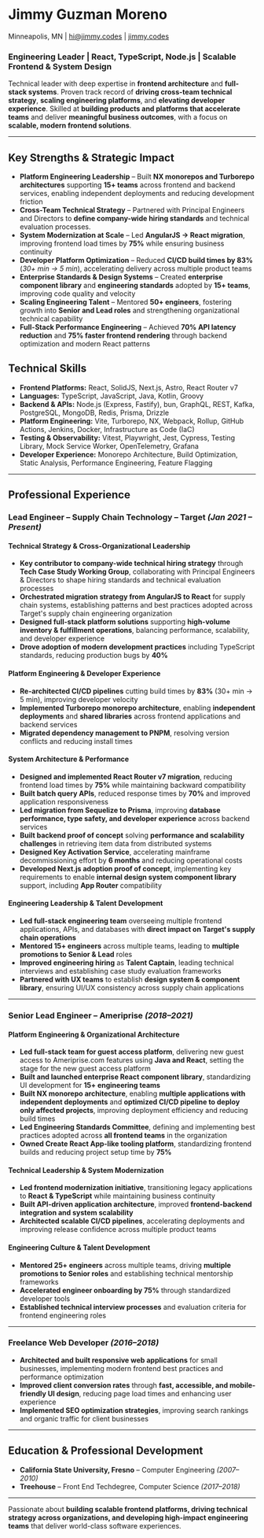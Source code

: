 # Jimmy Guzman Moreno

Minneapolis, MN | [hi@jimmy.codes](mailto:hi@jimmy.codes) | [jimmy.codes](https://jimmy.codes)

### **Engineering Leader** | **React, TypeScript, Node.js** | **Scalable Frontend & System Design**

Technical leader with deep expertise in **frontend architecture** and **full-stack systems**. Proven track record of **driving cross-team technical strategy**, **scaling engineering platforms**, and **elevating developer experience**. Skilled at **building products and platforms that accelerate teams** and deliver **meaningful business outcomes**, with a focus on **scalable, modern frontend solutions**.

---

## **Key Strengths & Strategic Impact**

- **Platform Engineering Leadership** – Built **NX monorepos and Turborepo architectures** supporting **15+ teams** across frontend and backend services, enabling independent deployments and reducing development friction
- **Cross-Team Technical Strategy** – Partnered with Principal Engineers and Directors to **define company-wide hiring standards** and technical evaluation processes.
- **System Modernization at Scale** – Led **AngularJS → React migration**, improving frontend load times by **75%** while ensuring business continuity
- **Developer Platform Optimization** – Reduced **CI/CD build times by 83%** (_30+ min → 5 min_), accelerating delivery across multiple product teams
- **Enterprise Standards & Design Systems** – Created **enterprise component library** and **engineering standards** adopted by **15+ teams**, improving code quality and velocity
- **Scaling Engineering Talent** – Mentored **50+ engineers**, fostering growth into **Senior and Lead roles** and strengthening organizational technical capability
- **Full-Stack Performance Engineering** – Achieved **70% API latency reduction** and **75% faster frontend rendering** through backend optimization and modern React patterns

## **Technical Skills**

- **Frontend Platforms:** React, SolidJS, Next.js, Astro, React Router v7
- **Languages:** TypeScript, JavaScript, Java, Kotlin, Groovy
- **Backend & APIs:** Node.js (Express, Fastify), bun, GraphQL, REST, Kafka, PostgreSQL, MongoDB, Redis, Prisma, Drizzle
- **Platform Engineering:** Vite, Turborepo, NX, Webpack, Rollup, GitHub Actions, Jenkins, Docker, Infrastructure as Code (IaC)
- **Testing & Observability:** Vitest, Playwright, Jest, Cypress, Testing Library, Mock Service Worker, OpenTelemetry, Grafana
- **Developer Experience:** Monorepo Architecture, Build Optimization, Static Analysis, Performance Engineering, Feature Flagging

---

## **Professional Experience**

### **Lead Engineer – Supply Chain Technology** – Target _(Jan 2021 – Present)_

#### **Technical Strategy & Cross-Organizational Leadership**

- **Key contributor to company-wide technical hiring strategy** through **Tech Case Study Working Group**, collaborating with Principal Engineers & Directors to shape hiring standards and technical evaluation processes
- **Orchestrated migration strategy from AngularJS to React** for supply chain systems, establishing patterns and best practices adopted across Target's supply chain engineering organization
- **Designed full-stack platform solutions** supporting **high-volume inventory & fulfillment operations**, balancing performance, scalability, and developer experience
- **Drove adoption of modern development practices** including TypeScript standards, reducing production bugs by **40%**

#### **Platform Engineering & Developer Experience**

- **Re-architected CI/CD pipelines** cutting build times by **83%** (30+ min → 5 min), improving developer velocity
- **Implemented Turborepo monorepo architecture**, enabling **independent deployments** and **shared libraries** across frontend applications and backend services
- **Migrated dependency management to PNPM**, resolving version conflicts and reducing install times

#### **System Architecture & Performance**

- **Designed and implemented React Router v7 migration**, reducing frontend load times by **75%** while maintaining backward compatibility
- **Built batch query APIs**, reduced response times by **70%** and improved application responsiveness
- **Led migration from Sequelize to Prisma**, improving **database performance, type safety, and developer experience** across backend services
- **Built backend proof of concept** solving **performance and scalability challenges** in retrieving item data from distributed systems
- **Designed Key Activation Service**, accelerating mainframe decommissioning effort by **6 months** and reducing operational costs
- **Developed Next.js adoption proof of concept**, implementing key requirements to enable **internal design system component library** support, including **App Router** compatibility

#### **Engineering Leadership & Talent Development**

- **Led full-stack engineering team** overseeing multiple frontend applications, APIs, and databases with **direct impact on Target's supply chain operations**
- **Mentored 15+ engineers** across multiple teams, leading to **multiple promotions to Senior & Lead** roles
- **Improved engineering hiring** as **Talent Captain**, leading technical interviews and establishing case study evaluation frameworks
- **Partnered with UX teams** to establish **design system & component library**, ensuring UI/UX consistency across supply chain applications

---

### **Senior Lead Engineer** – Ameriprise _(2018–2021)_

#### **Platform Engineering & Organizational Architecture**

- **Led full-stack team for guest access platform**, delivering new guest access to Ameriprise.com features using **Java and React**, setting the stage for the new guest access platform
- **Built and launched enterprise React component library**, standardizing UI development for **15+ engineering teams**
- **Built NX monorepo architecture**, enabling **multiple applications with independent deployments** and **optimized CI/CD pipeline to deploy only affected projects**, improving deployment efficiency and reducing build times
- **Led Engineering Standards Committee**, defining and implementing best practices adopted across **all frontend teams** in the organization
- **Owned Create React App-like tooling platform**, standardizing frontend builds and reducing project setup time by **75%**

#### **Technical Leadership & System Modernization**

- **Led frontend modernization initiative**, transitioning legacy applications to **React & TypeScript** while maintaining business continuity
- **Built API-driven application architecture**, improved **frontend-backend integration and system scalability**
- **Architected scalable CI/CD pipelines**, accelerating deployments and improving release confidence across multiple product teams

#### **Engineering Culture & Talent Development**

- **Mentored 25+ engineers** across multiple teams, driving **multiple promotions to Senior roles** and establishing technical mentorship frameworks
- **Accelerated engineer onboarding by 75%** through standardized developer tools
- **Established technical interview processes** and evaluation criteria for frontend engineering roles

---

### **Freelance Web Developer** _(2016–2018)_

- **Architected and built responsive web applications** for small businesses, implementing modern frontend best practices and performance optimization
- **Improved client conversion rates** through **fast, accessible, and mobile-friendly UI design**, reducing page load times and enhancing user experience
- **Implemented SEO optimization strategies**, improving search rankings and organic traffic for client businesses

---

## **Education & Professional Development**

- **California State University, Fresno** – Computer Engineering _(2007–2010)_
- **Treehouse** – Front End Techdegree, Computer Science _(2017–2018)_

---

Passionate about **building scalable frontend platforms, driving technical strategy across organizations, and developing high-impact engineering teams** that deliver world-class software experiences.
